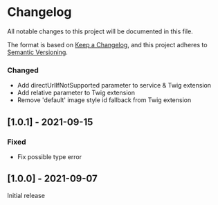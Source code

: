 # Changelog
All notable changes to this project will be documented in this file.

The format is based on [Keep a Changelog](https://keepachangelog.com/en/1.0.0/),
and this project adheres to [Semantic Versioning](https://semver.org/spec/v2.0.0.html).

### Changed
- Add directUrlIfNotSupported parameter to service & Twig extension
- Add relative parameter to Twig extension
- Remove 'default' image style id fallback from Twig extension

## [1.0.1] - 2021-09-15
### Fixed
- Fix possible type error

## [1.0.0] - 2021-09-07
Initial release
